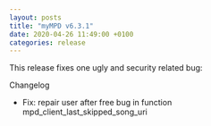 ```yaml
---
layout: posts
title: "myMPD v6.3.1"
date: 2020-04-26 11:49:00 +0100
categories: release
---
```


This release fixes one ugly and security related bug:

Changelog
- Fix: repair user after free bug in function mpd_client_last_skipped_song_uri

